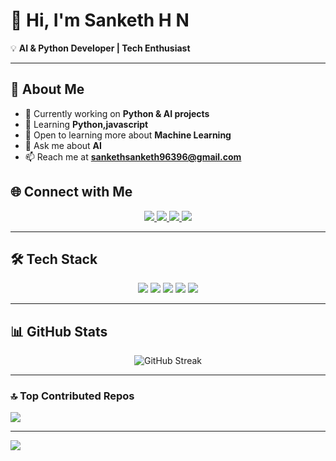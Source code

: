 # 👋 Hi, I'm Sanketh H N  

💡 **AI & Python Developer | Tech Enthusiast**  

---

## 🌟 About Me  
- 🔭 Currently working on **Python & AI projects**  
- 🌱 Learning **Python,javascript**  
- 🤝 Open to learning more about **Machine Learning**  
- 💬 Ask me about **AI**  
- 📫 Reach me at **sankethsanketh96396@gmail.com**  

## 🌐 Connect with Me  

<p align="center">
  <a href="https://www.linkedin.com/in/sanketh-sanketh" target="_blank">
    <img src="https://img.shields.io/badge/LinkedIn-0A66C2?style=for-the-badge&logo=linkedin&logoColor=white"/>
  </a>
  <a href="https://instagram.com/_sanketh_shaiva_" target="_blank">
    <img src="https://img.shields.io/badge/Instagram-E4405F?style=for-the-badge&logo=instagram&logoColor=white"/>
  </a>
  <a href="mailto:sankethsanketh96396@gmail.com">
    <img src="https://img.shields.io/badge/Gmail-D14836?style=for-the-badge&logo=gmail&logoColor=white"/>
  </a>
  <a href="https://leetcode.com/u/Sankethhn/" target="_blank">
    <img src="https://img.shields.io/badge/LeetCode-F89F1B?style=for-the-badge&logo=leetcode&logoColor=white"/>
  </a>
</p>

---

## 🛠️ Tech Stack  

<p align="center">
  <img src="https://img.shields.io/badge/C-00599C?style=for-the-badge&logo=c&logoColor=white"/>
  <img src="https://img.shields.io/badge/Python-3776AB?style=for-the-badge&logo=python&logoColor=white"/>
  <img src="https://img.shields.io/badge/Flutter-02569B?style=for-the-badge&logo=flutter&logoColor=white"/>
  <img src="https://img.shields.io/badge/TensorFlow-FF6F00?style=for-the-badge&logo=tensorflow&logoColor=white"/>
  <img src="https://img.shields.io/badge/Flask-000000?style=for-the-badge&logo=flask&logoColor=white"/>
</p>

---

## 📊 GitHub Stats  

<p align="center">
  <img src="https://nirzak-streak-stats.vercel.app/?user=Sankethhn&theme=dark&hide_border=false" alt="GitHub Streak"/>
</p>

---

### 🔝 Top Contributed Repos
![](https://github-contributor-stats.vercel.app/api?username=Sankethhn&limit=5&theme=dark&combine_all_yearly_contributions=true)

---

[![](https://visitcount.itsvg.in/api?id=Sankethhn&icon=0&color=0)](https://visitcount.itsvg.in)

<!-- Proudly created with GPRM ( https://gprm.itsvg.in ) -->
